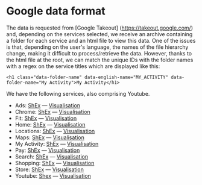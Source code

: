# Google data format

The data is requested from [Google Takeout] (https://takeout.google.com/) and, depending on the services selected, we receive an archive containing a folder for each service and an html file to view this data. One of the issues is that, depending on the user's language, the names of the file hierarchy change, making it difficult to process/retrieve the data. However, thanks to the html file at the root, we can match the unique IDs with the folder names with a regex on the service titles which are displayed like this: 

`<h1 class="data-folder-name" data-english-name="MY_ACTIVITY" data-folder-name="My Activity">My Activity</h1>`


We have the following services, also comprising Youtube.

* Ads: [ShEx](https://github.com/hestiaAI/data-catalog/blob/main/shex/google/ads.shex) — [Visualisation](http://rdfshape.herokuapp.com/schemaInfo?schemaURL=https%3A%2F%2Fraw.githubusercontent.com%2FhestiaAI%2Fdata-catalog%2Fmain%2Fshex%2Fgoogle%2Fads.shex&schemaFormat=ShExC&schemaEngine=ShEx)
* Chrome: [ShEx](https://github.com/hestiaAI/data-catalog/blob/main/shex/google/chrome.shex) — [Visualisation](http://rdfshape.herokuapp.com/schemaInfo?schemaURL=https%3A%2F%2Fraw.githubusercontent.com%2FhestiaAI%2Fdata-catalog%2Fmain%2Fshex%2Fgoogle%2Fchrome.shex&schemaFormat=ShExC&schemaEngine=ShEx)
* Fit: [ShEx](https://github.com/hestiaAI/data-catalog/blob/main/shex/google/fit.shex) — [Visualisation](http://rdfshape.herokuapp.com/schemaInfo?schemaURL=https%3A%2F%2Fraw.githubusercontent.com%2FhestiaAI%2Fdata-catalog%2Fmain%2Fshex%2Fgoogle%2Ffit.shex&schemaFormat=ShExC&schemaEngine=ShEx)
* Home: [ShEx](https://github.com/hestiaAI/data-catalog/blob/main/shex/google/home.shex) — [Visualisation](http://rdfshape.herokuapp.com/schemaInfo?schemaURL=https%3A%2F%2Fraw.githubusercontent.com%2FhestiaAI%2Fdata-catalog%2Fmain%2Fshex%2Fgoogle%2Fhome.shex&schemaFormat=ShExC&schemaEngine=ShEx)
* Locations: [ShEx](https://github.com/hestiaAI/data-catalog/blob/main/shex/google/locations.shex) — [Visualisation](http://rdfshape.herokuapp.com/schemaInfo?schemaURL=https%3A%2F%2Fraw.githubusercontent.com%2FhestiaAI%2Fdata-catalog%2Fmain%2Fshex%2Fgoogle%2Flocations.shex&schemaFormat=ShExC&schemaEngine=ShEx)
* Maps: [ShEx](https://github.com/hestiaAI/data-catalog/blob/main/shex/google/maps.shex) — [Visualisation](http://rdfshape.herokuapp.com/schemaInfo?schemaURL=https%3A%2F%2Fraw.githubusercontent.com%2FhestiaAI%2Fdata-catalog%2Fmain%2Fshex%2Fgoogle%2Fmaps.shex&schemaFormat=ShExC&schemaEngine=ShEx)
* My Activity: [ShEx](https://github.com/hestiaAI/data-catalog/blob/main/shex/google/my_activity.shex) — [Visualisation](http://rdfshape.herokuapp.com/schemaInfo?schemaURL=https%3A%2F%2Fraw.githubusercontent.com%2FhestiaAI%2Fdata-catalog%2Fmain%2Fshex%2Fgoogle%2Fmy_activity.shex&schemaFormat=ShExC&schemaEngine=ShEx)
* Pay: [ShEx](https://github.com/hestiaAI/data-catalog/blob/main/shex/google/pay.shex) — [Visualisation](http://rdfshape.herokuapp.com/schemaInfo?schemaURL=https%3A%2F%2Fraw.githubusercontent.com%2FhestiaAI%2Fdata-catalog%2Fmain%2Fshex%2Fgoogle%2Fpay.shex&schemaFormat=ShExC&schemaEngine=ShEx)
* Search: [ShEx](https://github.com/hestiaAI/data-catalog/blob/main/shex/google/search.shex) — [Visualisation](http://rdfshape.herokuapp.com/schemaInfo?schemaURL=https%3A%2F%2Fraw.githubusercontent.com%2FhestiaAI%2Fdata-catalog%2Fmain%2Fshex%2Fgoogle%2Fsearch.shex&schemaFormat=ShExC&schemaEngine=ShEx)
* Shopping: [ShEx](https://github.com/hestiaAI/data-catalog/blob/main/shex/google/shopping.shex) — [Visualisation](http://rdfshape.herokuapp.com/schemaInfo?schemaURL=https%3A%2F%2Fraw.githubusercontent.com%2FhestiaAI%2Fdata-catalog%2Fmain%2Fshex%2Fgoogle%2Fshopping.shex&schemaFormat=ShExC&schemaEngine=ShEx)
* Store: [ShEx](https://github.com/hestiaAI/data-catalog/blob/main/shex/google/store.shex) — [Visualisation](http://rdfshape.herokuapp.com/schemaInfo?schemaURL=https%3A%2F%2Fraw.githubusercontent.com%2FhestiaAI%2Fdata-catalog%2Fmain%2Fshex%2Fgoogle%2Fstore.shex&schemaFormat=ShExC&schemaEngine=ShEx)
* Youtube: [Shex](https://github.com/hestiaAI/data-catalog/blob/main/shex/youtube.shex) — [Visualisation](http://rdfshape.herokuapp.com/schemaInfo?schemaURL=https%3A%2F%2Fraw.githubusercontent.com%2FhestiaAI%2Fdata-catalog%2Fmain%2Fshex%2Fyoutube.shex&schemaFormat=ShExC&schemaEngine=ShEx)
